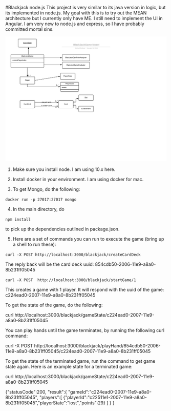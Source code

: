 #Blackjack node.js
This project is very similar to its java version in logic, but its implemented in node.js. My goal with this is to
try out the MEAN architecture but I currently only have ME. I still need to implement the UI in Angular. I am
very new to node.js and express, so I have probably committed mortal sins. 

![](images/BlackJackGameModel.png)

1) Make sure you install node. I am using 10.x here.

2) Install docker in your environment. I am using docker for mac.

3) To get Mongo, do the following:

```docker run -p 27017:27017 mongo```

4) In the main directory, do

```npm install```

to pick up the dependencies outlined in package.json.

5) Here are a set of commands you can run to execute the game (bring up a shell to run these):


```curl -X POST http://localhost:3000/blackjack/createCardDeck```

The reply back will be the card deck uuid: 854cdb50-2006-11e9-a8a0-8b231ff05045

```curl -X POST  http://localhost:3000/blackjack/startGame/1```

This creates a game with 1 player. It will respond with the uuid of the game:
c224ead0-2007-11e9-a8a0-8b231ff05045

To get the state of the game, do the following:

curl http://localhost:3000/blackjack/gameState/c224ead0-2007-11e9-a8a0-8b231ff05045


You can play hands until the game terminates, by running the following curl command:

curl -X POST http://localhost:3000/blackjack/playHand/854cdb50-2006-11e9-a8a0-8b231ff05045/c224ead0-2007-11e9-a8a0-8b231ff05045

To get the state of the terminated game, run the command to get game state again. Here is an
example state for a terminated game:

curl http://localhost:3000/blackjack/gameState/c224ead0-2007-11e9-a8a0-8b231ff05045

{"statusCode":200,
 "result":{
    "gameId":"c224ead0-2007-11e9-a8a0-8b231ff05045",
    "players":[
    {"playerId":"c22511e1-2007-11e9-a8a0-8b231ff05045","playerState":"lost","points":29}
    ]
  }
 }
    

